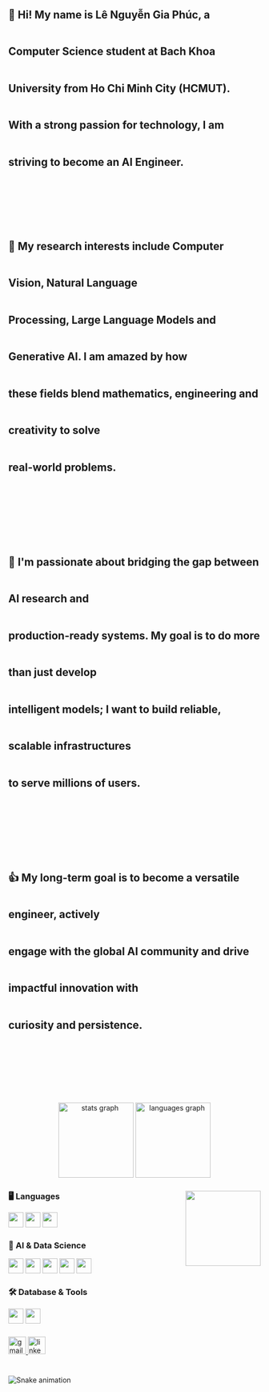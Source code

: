 <h2 align="left" style="white-space: pre-line; line-height: 3.5;">
👋 Hi! My name is Lê Nguyễn Gia Phúc, a Computer Science student at Bach Khoa University from Ho Chi Minh City (HCMUT).
With a strong passion for technology, I am striving to become an AI Engineer.

🔬 My research interests include Computer Vision, Natural Language Processing, Large Language Models and Generative AI. 
I am amazed by how these fields blend mathematics, engineering and creativity to solve real-world problems.

🚀 I'm passionate about bridging the gap between AI research and production-ready systems.
My goal is to do more than just develop intelligent models; I want to build reliable, scalable infrastructures to serve millions of users.

👍 My long-term goal is to become a versatile engineer, actively engage with the global AI community 
and drive impactful innovation with curiosity and persistence.
</h2>


###

<div align="center">
  <img src="https://github-readme-stats.vercel.app/api?username=shomin2155vn&hide_title=false&hide_rank=false&show_icons=true&include_all_commits=true&count_private=true&disable_animations=false&theme=dracula&locale=en&hide_border=false" height="150" alt="stats graph"  />
  <img src="https://github-readme-stats.vercel.app/api/top-langs?username=shomin2155vn&locale=en&hide_title=false&layout=compact&card_width=320&langs_count=5&theme=dracula&hide_border=false" height="150" alt="languages graph"  />
</div>

###

<img align="right" height="150" src="https://media3.giphy.com/media/v1.Y2lkPTc5MGI3NjExZ3MwcDlzNDhlemoxYnZsYzYxZmU0OGs4eGY4cmZkaDg5czA2NjAzOSZlcD12MV9pbnRlcm5hbF9naWZfYnlfaWQmY3Q9Zw/BSx6mzbW1ew7K/giphy.gif"  />

### 🖥️ Languages
<div align="left">
  <img src="https://cdn.jsdelivr.net/gh/devicons/devicon/icons/python/python-original.svg" height="30" />
  <img src="https://cdn.jsdelivr.net/gh/devicons/devicon/icons/cplusplus/cplusplus-original.svg" height="30" />
  <img src="https://cdn.jsdelivr.net/gh/devicons/devicon/icons/java/java-original.svg" height="30" />
</div>

### 🔬 AI & Data Science
<div align="left">
  <img src="https://cdn.jsdelivr.net/gh/devicons/devicon/icons/numpy/numpy-original.svg" height="30" />
  <img src="https://cdn.jsdelivr.net/gh/devicons/devicon/icons/pandas/pandas-original.svg" height="30" />
  <img src="https://cdn.jsdelivr.net/gh/devicons/devicon/icons/pytorch/pytorch-original.svg" height="30" />
  <img src="https://cdn.jsdelivr.net/gh/devicons/devicon/icons/tensorflow/tensorflow-original.svg" height="30" />
  <img src="https://img.shields.io/badge/Jupyter-F37626?logo=jupyter&logoColor=black&style=for-the-badge" height="30" />
</div>

### 🛠️ Database & Tools
<div align="left">
  <img src="https://cdn.jsdelivr.net/gh/devicons/devicon/icons/postgresql/postgresql-original.svg" height="30" />
  <img src="https://cdn.simpleicons.org/docker/2496ED" height="30" />
</div>

###

<div align="left">
  <a href="shomin2155@gmail.com" target="_blank">
    <img src="https://img.shields.io/static/v1?message=Gmail&logo=gmail&label=&color=D14836&logoColor=white&labelColor=&style=for-the-badge" height="35" alt="gmail logo"  />
  </a>
  <a href="https://www.linkedin.com/in/phuc-le-408040336/" target="_blank">
    <img src="https://img.shields.io/static/v1?message=LinkedIn&logo=linkedin&label=&color=0077B5&logoColor=white&labelColor=&style=for-the-badge" height="35" alt="linkedin logo"  />
  </a>
</div>

###

<br clear="both">

<img src="https://raw.githubusercontent.com/shomin2155vn/shomin2155vn/output/snake.svg" alt="Snake animation" />

###
